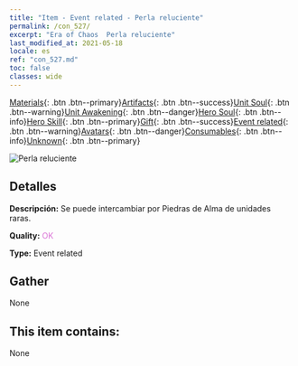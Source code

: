 ```yaml
---
title: "Item - Event related - Perla reluciente"
permalink: /con_527/
excerpt: "Era of Chaos  Perla reluciente"
last_modified_at: 2021-05-18
locale: es
ref: "con_527.md"
toc: false
classes: wide
---
```

 [Materials](/ItemsES/){: .btn .btn--primary}[Artifacts](/ItemsES/Artifacts/){: .btn .btn--success}[Unit Soul](/ItemsES/UnitSoul/){: .btn .btn--warning}[Unit Awakening](/ItemsES/UnitAwakening/){: .btn .btn--danger}[Hero Soul](/ItemsES/HeroSoul/){: .btn .btn--info}[Hero Skill](/ItemsES/HeroSkill/){: .btn .btn--primary}[Gift](/ItemsES/Gift/){: .btn .btn--success}[Event related](/ItemsES/Events/){: .btn .btn--warning}[Avatars](/ItemsES/Avatars/){: .btn .btn--danger}[Consumables](/ItemsES/Consumables/){: .btn .btn--info}[Unknown](/ItemsES/Unknown/){: .btn .btn--primary}

 ![Perla reluciente](/images/t/i_10013.png)

## Detalles
 **Descripción:** Se puede intercambiar por Piedras de Alma de unidades raras.

 **Quality:** <span style="color: #DA70D6">OK</span>

 **Type:** Event related

## Gather

  None

## This item contains:

  None

